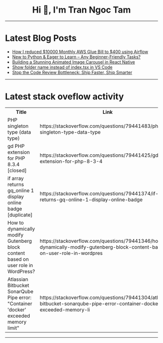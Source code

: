 <h1 align="center">Hi 👋, I'm Tran Ngoc Tam</h1>

---

# Latest Blog Posts 
<!-- BLOG-POST-LIST:START -->
- [How I reduced $10000 Monthly AWS Glue Bill to $400 using Airflow](https://dev.to/skysingh04/how-i-reduced-10000-monthly-aws-glue-bill-to-400-using-airflow-147k)
- [New to Python &amp; Eager to Learn – Any Beginner-Friendly Tasks?](https://dev.to/eric_bawakuno_0eeda369069/new-to-python-eager-to-learn-any-beginner-friendly-tasks-20o2)
- [Building a Stunning Animated Image Carousel in React Native](https://dev.to/amitkumar13/building-a-stunning-animated-image-carousel-in-react-native-1bm)
- [Show folder name instead of index.tsx in VS Code](https://dev.to/syed_ammar/show-folder-name-instead-of-indextsx-in-vs-code-3i0h)
- [Stop the Code Review Bottleneck: Ship Faster, Ship Smarter](https://dev.to/pratesh_johnmathew_d25d4/stop-the-code-review-bottleneck-ship-faster-ship-smarter-36g7)
<!-- BLOG-POST-LIST:END -->

---

# Latest stack oveflow activity
<table>
  <tr><th>Title</th><th>Link</th></tr>
  <!-- STACKOVERFLOW:START --><tr><td>PHP singleton type &lpar;data type&rpar;</td><td>https://stackoverflow.com/questions/79441483/php-singleton-type-data-type</td></tr><tr><td>gd PHP extension for PHP 8.3.4 [closed]</td><td>https://stackoverflow.com/questions/79441425/gd-php-extension-for-php-8-3-4</td></tr><tr><td>if array returns gq_online 1 display online badge [duplicate]</td><td>https://stackoverflow.com/questions/79441374/if-array-returns-gq-online-1-display-online-badge</td></tr><tr><td>How to dynamically modify Gutenberg block content based on user role in WordPress?</td><td>https://stackoverflow.com/questions/79441346/how-to-dynamically-modify-gutenberg-block-content-based-on-user-role-in-wordpres</td></tr><tr><td>Atlassian Bitbucket SonarQube Pipe error: &quot;Container &#39;docker&#39; exceeded memory limit&quot;</td><td>https://stackoverflow.com/questions/79441304/atlassian-bitbucket-sonarqube-pipe-error-container-docker-exceeded-memory-li</td></tr><!-- STACKOVERFLOW:END -->
</table>

---


